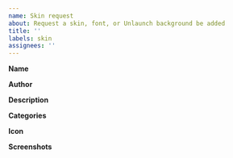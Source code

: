 ```yaml
---
name: Skin request
about: Request a skin, font, or Unlaunch background be added
title: ''
labels: skin
assignees: ''
---
```


<!-- These lines are comments, they won't show up when submitted. -->
<!-- Please fill out the following information about your skin. -->
<!-- Do not delete the **bold** text, simply type the info below. -->

<!-- The name to call your skin on the site. -->
**Name**


<!-- The name to credit you by on the site. -->
**Author**


<!-- A brief description of the skin. -->
**Description**


<!-- Some broad categories your skin fits into. May not be used exactly if there's an existing category that fits well enough. -->
**Categories**


<!-- An icon for your skin, it can be up to 48×48 pixels. -->
<!-- Either drag drop an image file into the GitHub text box or paste a link. -->
**Icon**


<!-- If you're able to run TWiLight Menu++ in an emulator, you can attach screenshots here. -->
**Screenshots**


